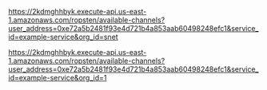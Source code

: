 https://2kdmghhbyk.execute-api.us-east-1.amazonaws.com/ropsten/available-channels?user_address=0xe72a5b2481f93e4d721b4a853aab60498248efc1&service_id=example-service&org_id=snet



https://2kdmghhbyk.execute-api.us-east-1.amazonaws.com/ropsten/available-channels?user_address=0xe72a5b2481f93e4d721b4a853aab60498248efc1&service_id=example-service&org_id=1

